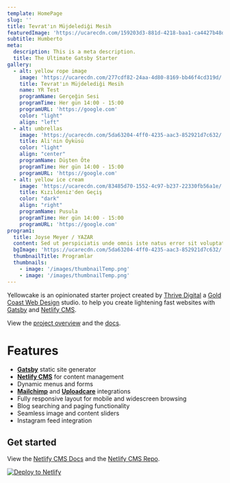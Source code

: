 ```yaml
---
template: HomePage
slug: ''
title: Tevrat'ın Müjdelediği Mesih
featuredImage: 'https://ucarecdn.com/159203d3-881d-4218-baa1-ca4427b48d0d/'
subtitle: Humberto
meta:
  description: This is a meta description.
  title: The Ultimate Gatsby Starter
gallery:
  - alt: yellow rope image
    image: 'https://ucarecdn.com/277cdf82-24aa-4d80-8169-bb46f4cd319d/'
    title: Tevrat'ın Müjdelediği Mesih
    name: YR Test
    programName: Gerçeğin Sesi
    programTime: Her gün 14:00 - 15:00
    programURL: 'https://google.com'
    color: "light"
    align: "left"
  - alt: umbrellas
    image: 'https://ucarecdn.com/5da63204-4ff0-4235-aac3-852921d7c632/'
    title: Ali'nin Öyküsü
    color: "light"
    align: "center"
    programName: Düşten Öte
    programTime: Her gün 14:00 - 15:00
    programURL: 'https://google.com'
  - alt: yellow ice cream
    image: 'https://ucarecdn.com/83485d70-1552-4c97-b237-22330fb56a1e/'
    title: Kızıldeniz'den Geçiş
    color: "dark"
    align: "right"
    programName: Pusula
    programTime: Her gün 14:00 - 15:00
    programURL: 'https://google.com'
program1:
  title: Joyse Meyer / YAZAR
  content: Sed ut perspiciatis unde omnis iste natus error sit voluptatem
  bgImage: 'https://ucarecdn.com/5da63204-4ff0-4235-aac3-852921d7c632/'
  thumbnailTitle: Programlar
  thumbnails:
    - image: '/images/thumbnailTemp.png'
    - image: '/images/thumbnailTemp.png'
---
```

Yellowcake is an opinionated starter project created by [Thrive Digital](https://thriveweb.com.au/) a [Gold Coast Web Design](https://thriveweb.com.au/) studio. to help you create lightening fast websites with [Gatsby](https://gatsbyjs.org) and [Netlify CMS](https://netlifycms.org).

View the [project overview](https://thriveweb.com.au/the-lab/yellowcake-gatsby-react-js-starter-project/) and the [docs](https://github.com/thriveweb/yellowcake/blob/master/README.md).

# Features

* **[Gatsby](https://gatsbyjs.org)** static site generator
* **[Netlify CMS](https://github.com/netlify/netlify-cms)** for content management
* Dynamic menus and forms
* **[Mailchimp](http://mailchimp.com)** and **[Uploadcare](https://uploadcare.com)** integrations
* Fully responsive layout for mobile and widescreen browsing
* Blog searching and paging functionality
* Seamless image and content sliders
* Instagram feed integration

## Get started

View the [Netlify CMS Docs](https://www.netlifycms.org/docs/) and the [Netlify CMS Repo](https://github.com/netlify/netlify-cms).

[![Deploy to Netlify](https://www.netlify.com/img/deploy/button.svg)](https://app.netlify.com/start/deploy?repository=https://github.com/thriveweb/yellowcake&stack=cms)
